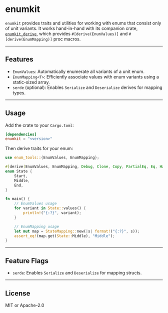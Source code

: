 # enumkit

`enumkit` provides traits and utilities for working with enums that consist only of unit variants. 
It works hand-in-hand with its companion crate, [`enumkit_derive`](https://crates.io/crates/enumkit-derive), 
which provides `#[derive(EnumValues)]` and `#[derive(EnumMapping)]` proc macros.

---

## Features

- `EnumValues`: Automatically enumerate all variants of a unit enum.
- `EnumMapping<T>`: Efficiently associate values with enum variants using a static-sized array.
- `serde` (optional): Enables `Serialize` and `Deserialize` derives for mapping types.

---

## Usage

Add the crate to your `Cargo.toml`:

```toml
[dependencies]
enumkit = "<version>"
```

Then derive traits for your enum:

```rust
use enum_tools::{EnumValues, EnumMapping};

#[derive(EnumValues, EnumMapping, Debug, Clone, Copy, PartialEq, Eq, Hash)]
enum State {
    Start,
    Middle,
    End,
}

fn main() {
    // EnumValues usage
    for variant in State::values() {
        println!("{:?}", variant);
    }

    // EnumMapping usage
    let mut map = StateMapping::new(|s| format!("{:?}", s));
    assert_eq!(map.get(State::Middle), "Middle");
}
```

---

## Feature Flags

- `serde`: Enables `Serialize` and `Deserialize` for mapping structs.

---

## License

MIT or Apache-2.0
